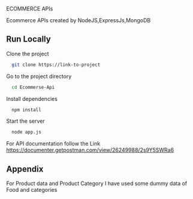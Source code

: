 ECOMMERCE APIs

Ecommerce APIs created by NodeJS,ExpressJs,MongoDB


## Run Locally

Clone the project

```bash
  git clone https://link-to-project
```

Go to the project directory

```bash
  cd Ecommerse-Api
```

Install dependencies

```bash
  npm install
```

Start the server

```bash
  node app.js
```

For API documentation follow the Link
https://documenter.getpostman.com/view/26249988/2s9Y5SWRa6


## Appendix

For Product data and Product Category I have used some dummy data of Food and categories


